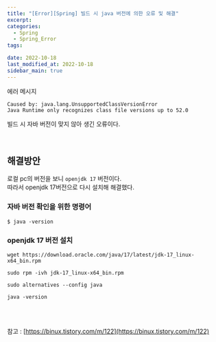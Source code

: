 ```yaml
---
title: "[Error][Spring] 빌드 시 java 버전에 의한 오류 및 해결"
excerpt:
categories:
  - Spring
  - Spring_Error
tags:

date: 2022-10-18
last_modified_at: 2022-10-18
sidebar_main: true
---
```


에러 메시지

```
Caused by: java.lang.UnsupportedClassVersionError
Java Runtime only recognizes class file versions up to 52.0
```

빌드 시 자바 버전이 맞지 않아 생긴 오류이다.

<br/>

## 해결방안

로컬 pc의 버전을 보니 `openjdk 17` 버전이다. <br/>
따라서 openjdk 17버전으로 다시 설치해 해결했다. <br/>

### 자바 버전 확인을 위한 명령어

```
$ java -version
```

### openjdk 17 버전 설치

```
wget https://download.oracle.com/java/17/latest/jdk-17_linux-x64_bin.rpm

sudo rpm -ivh jdk-17_linux-x64_bin.rpm

sudo alternatives --config java

java -version

```

<br/><br/>

참고 : [https://binux.tistory.com/m/122](https://binux.tistory.com/m/122)
